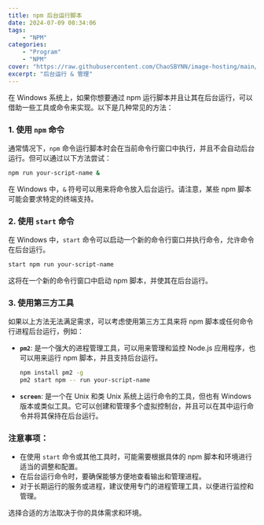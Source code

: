 ```yaml
---
title: npm 后台运行脚本
date: 2024-07-09 08:34:06
tags: 
    - "NPM"
categories:
    - "Program"
    - "NPM"
cover: "https://raw.githubusercontent.com/ChaoSBYNN/image-hosting/main/program/node-js-npm.png"
excerpt: "后台运行 & 管理"
---
```


在 Windows 系统上，如果你想要通过 npm 运行脚本并且让其在后台运行，可以借助一些工具或命令来实现。以下是几种常见的方法：

### 1. 使用 `npm` 命令

通常情况下，`npm` 命令运行脚本时会在当前命令行窗口中执行，并且不会自动后台运行。但可以通过以下方法尝试：

```bash
npm run your-script-name &
```

在 Windows 中，`&` 符号可以用来将命令放入后台运行。请注意，某些 npm 脚本可能会要求特定的终端支持。

### 2. 使用 `start` 命令

在 Windows 中，`start` 命令可以启动一个新的命令行窗口并执行命令，允许命令在后台运行。

```bash
start npm run your-script-name
```

这将在一个新的命令行窗口中启动 npm 脚本，并使其在后台运行。

### 3. 使用第三方工具

如果以上方法无法满足需求，可以考虑使用第三方工具来将 npm 脚本或任何命令行进程后台运行，例如：

- **`pm2`**: 是一个强大的进程管理工具，可以用来管理和监控 Node.js 应用程序，也可以用来运行 npm 脚本，并且支持后台运行。

    ```bash
    npm install pm2 -g
    pm2 start npm -- run your-script-name
    ```

- **`screen`**: 是一个在 Unix 和类 Unix 系统上运行命令的工具，但也有 Windows 版本或类似工具。它可以创建和管理多个虚拟控制台，并且可以在其中运行命令并将其保持在后台运行。

### 注意事项：

- 在使用 `start` 命令或其他工具时，可能需要根据具体的 npm 脚本和环境进行适当的调整和配置。
- 在后台运行命令时，要确保能够方便地查看输出和管理进程。
- 对于长期运行的服务或进程，建议使用专门的进程管理工具，以便进行监控和管理。

选择合适的方法取决于你的具体需求和环境。